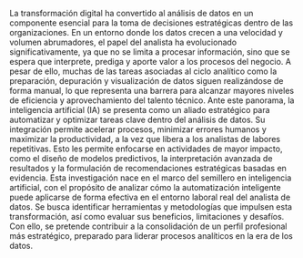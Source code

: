 La transformación digital ha convertido al análisis de datos en un componente esencial para la toma de decisiones estratégicas dentro de las organizaciones. En un entorno donde los datos crecen a una velocidad y volumen abrumadores, el papel del analista ha evolucionado significativamente, ya que no se limita a procesar información, sino que se espera que interprete, prediga y aporte valor a los procesos del negocio. A pesar de ello, muchas de las tareas asociadas al ciclo analítico como la preparación, depuración y visualización de datos  siguen realizándose de forma manual, lo que representa una barrera para alcanzar mayores niveles de eficiencia y aprovechamiento del talento técnico.
Ante este panorama, la inteligencia artificial (IA) se presenta como un aliado estratégico para automatizar y optimizar tareas clave dentro del análisis de datos. Su integración permite acelerar procesos, minimizar errores humanos y maximizar la productividad, a la vez que libera a los analistas de labores repetitivas. Esto les permite enfocarse en actividades de mayor impacto, como el diseño de modelos predictivos, la interpretación avanzada de resultados y la formulación de recomendaciones estratégicas basadas en evidencia.
Esta investigación nace en el marco del semillero en inteligencia artificial, con el propósito de analizar cómo la automatización inteligente puede aplicarse de forma efectiva en el entorno laboral real del analista de datos. Se busca identificar herramientas y metodologías que impulsen esta transformación, así como evaluar sus beneficios, limitaciones y desafíos. Con ello, se pretende contribuir a la consolidación de un perfil profesional más estratégico, preparado para liderar procesos analíticos en la era de los datos.
